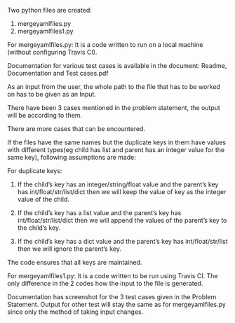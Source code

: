 Two python files are created:
1. mergeyamlfiles.py
2. mergeyamlfiles1.py

For mergeyamlfiles.py:
It is a code written to run on a local machine (without configuring Travis CI).

Documentation for various test cases is available in the document: Readme, Documentation and Test cases.pdf

As an input from the user, the whole path to the file that has to be worked on has to be given as an Input.

There have been 3 cases mentioned in the problem statement, the output will be according to them. 

There are more cases that can be encountered.

If the files have the same names but the duplicate keys in them have values with different types(eg child has list and parent has an integer value for the same key), following assumptions are made:

For duplicate keys:

1. If the child’s key has an integer/string/float value and the parent’s key has int/float/str/list/dict then we will keep the value of key as the integer value of the child.

2. If the child’s key has a list value and the parent’s key has int/float/str/list/dict then we will append the values of the parent’s key to the child’s key.

3. If the child’s key has a dict value and the parent’s key has int/float/str/list then we will ignore the parent’s key.

The code ensures that all keys are maintained.

For  mergeyamlfiles1.py:
It is a code written to be run using Travis CI. The only difference in the 2 codes how the input to the file is generated.

Documentation has screenshot for the 3 test cases given in the Problem Statement. Output for other test will stay the same as for mergeyamlfiles.py since only the method of taking input changes.
